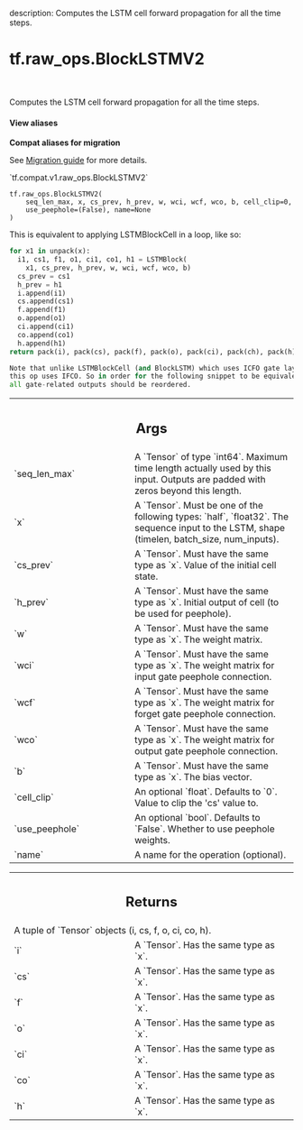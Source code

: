 description: Computes the LSTM cell forward propagation for all the time steps.

<div itemscope itemtype="http://developers.google.com/ReferenceObject">
<meta itemprop="name" content="tf.raw_ops.BlockLSTMV2" />
<meta itemprop="path" content="Stable" />
</div>

# tf.raw_ops.BlockLSTMV2

<!-- Insert buttons and diff -->

<table class="tfo-notebook-buttons tfo-api nocontent" align="left">

</table>



Computes the LSTM cell forward propagation for all the time steps.

<section class="expandable">
  <h4 class="showalways">View aliases</h4>
  <p>
<b>Compat aliases for migration</b>
<p>See
<a href="https://www.tensorflow.org/guide/migrate">Migration guide</a> for
more details.</p>
<p>`tf.compat.v1.raw_ops.BlockLSTMV2`</p>
</p>
</section>

<pre class="devsite-click-to-copy prettyprint lang-py tfo-signature-link">
<code>tf.raw_ops.BlockLSTMV2(
    seq_len_max, x, cs_prev, h_prev, w, wci, wcf, wco, b, cell_clip=0,
    use_peephole=(False), name=None
)
</code></pre>



<!-- Placeholder for "Used in" -->

This is equivalent to applying LSTMBlockCell in a loop, like so:

```python
for x1 in unpack(x):
  i1, cs1, f1, o1, ci1, co1, h1 = LSTMBlock(
    x1, cs_prev, h_prev, w, wci, wcf, wco, b)
  cs_prev = cs1
  h_prev = h1
  i.append(i1)
  cs.append(cs1)
  f.append(f1)
  o.append(o1)
  ci.append(ci1)
  co.append(co1)
  h.append(h1)
return pack(i), pack(cs), pack(f), pack(o), pack(ci), pack(ch), pack(h)

Note that unlike LSTMBlockCell (and BlockLSTM) which uses ICFO gate layout,
this op uses IFCO. So in order for the following snippet to be equivalent
all gate-related outputs should be reordered.
```

<!-- Tabular view -->
 <table class="responsive fixed orange">
<colgroup><col width="214px"><col></colgroup>
<tr><th colspan="2"><h2 class="add-link">Args</h2></th></tr>

<tr>
<td>
`seq_len_max`
</td>
<td>
A `Tensor` of type `int64`.
Maximum time length actually used by this input. Outputs are padded
with zeros beyond this length.
</td>
</tr><tr>
<td>
`x`
</td>
<td>
A `Tensor`. Must be one of the following types: `half`, `float32`.
The sequence input to the LSTM, shape (timelen, batch_size, num_inputs).
</td>
</tr><tr>
<td>
`cs_prev`
</td>
<td>
A `Tensor`. Must have the same type as `x`.
Value of the initial cell state.
</td>
</tr><tr>
<td>
`h_prev`
</td>
<td>
A `Tensor`. Must have the same type as `x`.
Initial output of cell (to be used for peephole).
</td>
</tr><tr>
<td>
`w`
</td>
<td>
A `Tensor`. Must have the same type as `x`. The weight matrix.
</td>
</tr><tr>
<td>
`wci`
</td>
<td>
A `Tensor`. Must have the same type as `x`.
The weight matrix for input gate peephole connection.
</td>
</tr><tr>
<td>
`wcf`
</td>
<td>
A `Tensor`. Must have the same type as `x`.
The weight matrix for forget gate peephole connection.
</td>
</tr><tr>
<td>
`wco`
</td>
<td>
A `Tensor`. Must have the same type as `x`.
The weight matrix for output gate peephole connection.
</td>
</tr><tr>
<td>
`b`
</td>
<td>
A `Tensor`. Must have the same type as `x`. The bias vector.
</td>
</tr><tr>
<td>
`cell_clip`
</td>
<td>
An optional `float`. Defaults to `0`.
Value to clip the 'cs' value to.
</td>
</tr><tr>
<td>
`use_peephole`
</td>
<td>
An optional `bool`. Defaults to `False`.
Whether to use peephole weights.
</td>
</tr><tr>
<td>
`name`
</td>
<td>
A name for the operation (optional).
</td>
</tr>
</table>



<!-- Tabular view -->
 <table class="responsive fixed orange">
<colgroup><col width="214px"><col></colgroup>
<tr><th colspan="2"><h2 class="add-link">Returns</h2></th></tr>
<tr class="alt">
<td colspan="2">
A tuple of `Tensor` objects (i, cs, f, o, ci, co, h).
</td>
</tr>
<tr>
<td>
`i`
</td>
<td>
A `Tensor`. Has the same type as `x`.
</td>
</tr><tr>
<td>
`cs`
</td>
<td>
A `Tensor`. Has the same type as `x`.
</td>
</tr><tr>
<td>
`f`
</td>
<td>
A `Tensor`. Has the same type as `x`.
</td>
</tr><tr>
<td>
`o`
</td>
<td>
A `Tensor`. Has the same type as `x`.
</td>
</tr><tr>
<td>
`ci`
</td>
<td>
A `Tensor`. Has the same type as `x`.
</td>
</tr><tr>
<td>
`co`
</td>
<td>
A `Tensor`. Has the same type as `x`.
</td>
</tr><tr>
<td>
`h`
</td>
<td>
A `Tensor`. Has the same type as `x`.
</td>
</tr>
</table>

